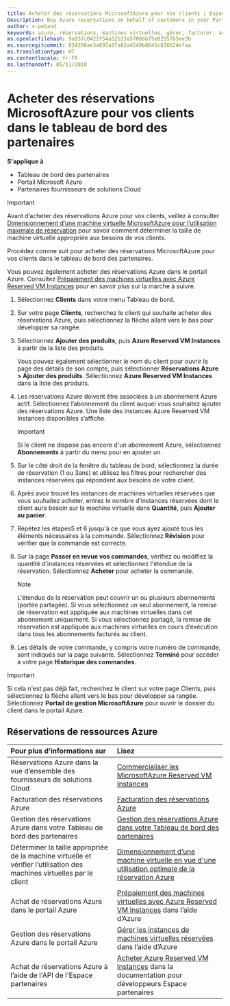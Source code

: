 ```yaml
---
title: Acheter des réservations MicrosoftAzure pour vos clients | Espace partenaires
Description: Buy Azure reservations on behalf of customers in your Partner Dashboard.
author: v-petand
keywords: azure, réservations, machines virtuelles, gérer, facturer, acheter
ms.openlocfilehash: 9a937c0422f54a52b33a57086b75e02557b5ee3b
ms.sourcegitcommit: 034336ae3a697a97a62ad549b8645c836624efaa
ms.translationtype: HT
ms.contentlocale: fr-FR
ms.lasthandoff: 05/11/2018
---
```

# <a name="buy-microsoft-azure-reservations-on-behalf-of-your-customers-in-the-partner-dashboard"></a>Acheter des réservations MicrosoftAzure pour vos clients dans le tableau de bord des partenaires 

**S'applique à**

-  Tableau de bord des partenaires
-  Portail Microsoft Azure
-  Partenaires fournisseurs de solutions Cloud

>[!IMPORTANT]
>Avant d’acheter des réservations Azure pour vos clients, veillez à consulter [Dimensionnement d’une machine virtuelle MicrosoftAzure pour l’utilisation maximale de réservation](azure-usage.md) pour savoir comment déterminer la taille de machine virtuelle appropriée aux besoins de vos clients. 

Procédez comme suit pour acheter des réservations MicrosoftAzure pour vos clients dans le tableau de bord des partenaires.

Vous pouvez également acheter des réservations Azure dans le portail Azure. Consultez [Prépaiement des machines virtuelles avec Azure Reserved VM Instances](https://docs.microsoft.com/azure/virtual-machines/windows/prepay-reserved-vm-instances) pour en savoir plus sur la marche à suivre.

1. Sélectionnez **Clients** dans votre menu Tableau de bord.  

2. Sur votre page **Clients**, recherchez le client qui souhaite acheter des réservations Azure, puis sélectionnez la flèche allant vers le bas pour développer sa rangée.  

3. Sélectionnez **Ajouter des produits**, puis **Azure Reserved VM Instances** à partir de la liste des produits. 

    Vous pouvez également sélectionner le nom du client pour ouvrir la page des détails de son compte, puis sélectionner **Réservations Azure > Ajouter des produits**. Sélectionnez **Azure Reserved VM Instances** dans la liste des produits. 

4. Les réservations Azure doivent être associées à un abonnement Azure actif. Sélectionnez l’abonnement du client auquel vous souhaitez ajouter des réservations Azure. Une liste des instances Azure Reserved VM Instances disponibles s’affiche. 

    >[!IMPORTANT] 
    >Si le client ne dispose pas encore d'un abonnement Azure, sélectionnez **Abonnements** à partir du menu pour en ajouter un. 

5. Sur le côté droit de la fenêtre du tableau de bord, sélectionnez la durée de réservation (1 ou 3ans) et utilisez les filtres pour rechercher des instances réservées qui répondent aux besoins de votre client.  

6. Après avoir trouvé les instances de machines virtuelles réservées que vous souhaitez acheter, entrez le nombre d’instances réservées dont le client aura besoin sur la machine virtuelle dans **Quantité**, puis **Ajouter au panier**.  

7. Répétez les étapes5 et 6 jusqu'à ce que vous ayez ajouté tous les éléments nécessaires à la commande. Sélectionnez **Révision** pour vérifier que la commande est correcte.  

8. Sur la page **Passer en revue vos commandes**, vérifiez ou modifiez la quantité d’instances réservées et sélectionnez l'étendue de la réservation. Sélectionnez **Acheter** pour acheter la commande. 

    >[!NOTE]
    >L'étendue de la réservation peut couvrir un ou plusieurs abonnements (portée partagée). Si vous sélectionnez un seul abonnement, la remise de réservation est appliquée aux machines virtuelles dans cet abonnement uniquement. Si vous sélectionnez partagé, la remise de réservation est appliquée aux machines virtuelles en cours d’exécution dans tous les abonnements facturés au client. 

9. Les détails de votre commande, y compris votre numéro de commande, sont indiqués sur la page suivante. Sélectionnez **Terminé** pour accéder à votre page **Historique des commandes**. 

>[!IMPORTANT]
>Si cela n'est pas déjà fait, recherchez le client sur votre page Clients, puis sélectionnez la flèche allant vers le bas pour développer sa rangée. Sélectionnez **Portail de gestion MicrosoftAzure** pour ouvrir le dossier du client dans le portail Azure.

## <a name="azure-reservations-resources"></a>Réservations de ressources Azure
|**Pour plus d’informations sur**   |**Lisez**    |
|:-----------------------------|:-----------------|
|Réservations Azure dans la vue d’ensemble des fournisseurs de solutions Cloud  | [Commercialiser les MicrosoftAzure Reserved VM Instances](azure-reservations.md) |
|Facturation des réservations Azure   |[Facturation des réservations Azure](azure-reservations-billing.md)   |
|Gestion des réservations Azure dans votre Tableau de bord des partenaires | [Gestion des réservations Azure dans votre Tableau de bord des partenaires](azure-reservations-manage.md)
|Déterminer la taille appropriée de la machine virtuelle et vérifier l’utilisation des machines virtuelles par le client   |[Dimensionnement d’une machine virtuelle en vue d'une utilisation optimale de la réservation Azure](azure-usage.md)   |
|Achat de réservations Azure dans le portail Azure | [Prépaiement des machines virtuelles avec Azure Reserved VM Instances](https://docs.microsoft.com/azure/virtual-machines/windows/prepay-reserved-vm-instances) dans l’aide d’Azure |
|Gestion des réservations Azure dans le portail Azure   |[Gérer les instances de machines virtuelles réservées](https://docs.microsoft.com/azure/billing/billing-manage-reserved-vm-instance) dans l’aide d’Azure  |
|Achat de réservations Azure à l’aide de l'API de l'Espace partenaires | [Acheter Azure Reserved VM Instances](https://docs.microsoft.com/partner-center/develop/purchase-azure-reserved-vm-instances) dans la documentation pour développeurs Espace partenaires

 


 
